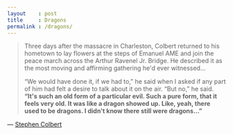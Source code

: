 ```yaml
---
layout    : post
title     : Dragons
permalink : /dragons/
---
```


> Three days after the massacre in Charleston, Colbert returned to his hometown
> to lay flowers at the steps of Emanuel AME and join the peace march across the
> Arthur Ravenel Jr. Bridge. He described it as the most moving and affirming
> gathering he'd ever witnessed...
> 
> “We would have done it, if we had to,” he said when I asked if any part of him
> had felt a desire to talk about it on the air. “But no,” he said. **“It's such
> an old form of a particular evil. Such a pure form, that it feels very old. It
> was like a dragon showed up. Like, yeah, there used to be dragons. I didn't
> know there still were dragons...”**

&mdash; [Stephen Colbert](http://www.gq.com/story/stephen-colbert-gq-cover-story)
